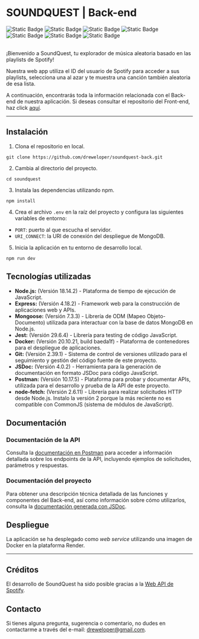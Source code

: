 # SOUNDQUEST | Back-end

<div>
    <img alt="Static Badge" src="https://img.shields.io/badge/Node.js-18.14.2-%23339933?style=flat-square&logo=nodedotjs">
    <img alt="Static Badge" src="https://img.shields.io/badge/Express-4.18.2-%23000000?style=flat-square&logo=express">
    <img alt="Static Badge" src="https://img.shields.io/badge/MongoDB%20Compass-1.39.3-%2347A248?style=flat-square&logo=mongodb">
    <img alt="Static Badge" src="https://img.shields.io/badge/Git-2.39.1-%23F05032?style=flat-square&logo=git">
    <img alt="Static Badge" src="https://img.shields.io/badge/Jest-29.6.4-%23C21325?style=flat-square&logo=jest">
    <img alt="Static Badge" src="https://img.shields.io/badge/Docker-20.10.21-%232496ED?style=flat-square&logo=docker">
    <img alt="Static Badge" src="https://img.shields.io/badge/Postman-10.17.5-%23FF6C37?style=flat-square&logo=postman">
</div>

<br>

¡Bienvenido a SoundQuest, tu explorador de música aleatoria basado en las playlists de Spotify!

Nuestra web app utiliza el ID del usuario de Spotify para acceder a sus playlists, selecciona una al azar y te muestra una canción también aleatoria de esa lista.

A continuación, encontrarás toda la información relacionada con el Back-end de nuestra aplicación. Si deseas consultar el repositorio del Front-end, haz click [aquí](https://github.com/dreweloper/soundquest-front).

---

## Instalación

1. Clona el repositorio en local.

```shell
git clone https://github.com/dreweloper/soundquest-back.git
```

2. Cambia al directorio del proyecto.

```shell
cd soundquest
```

3. Instala las dependencias utilizando npm.

```shell
npm install
```

4. Crea el archivo `.env` en la raíz del proyecto y configura las siguientes variables de entorno:

- `PORT`: puerto al que escucha el servidor.
- `URI_CONNECT`: la URI de conexión del despliegue de MongoDB.

5. Inicia la aplicación en tu entorno de desarrollo local.

```shell
npm run dev
```

## Tecnologías utilizadas

- **Node.js:** (Versión 18.14.2) - Plataforma de tiempo de ejecución de JavaScript.
- **Express:** (Versión 4.18.2) - Framework web para la construcción de aplicaciones web y APIs.
- **Mongoose:** (Versión 7.3.3) - Librería de ODM (Mapeo Objeto-Documento) utilizada para interactuar con la base de datos MongoDB en Node.js.
- **Jest:** (Versión 29.6.4) - Librería para testing de código JavaScript.
- **Docker:** (Versión 20.10.21, build baeda1f) - Plataforma de contenedores para el despliegue de aplicaciones.
- **Git:** (Versión 2.39.1) - Sistema de control de versiones utilizado para el seguimiento y gestión del código fuente de este proyecto.
- **JSDoc:** (Versión 4.0.2) - Herramienta para la generación de documentación en formato JSDoc para código JavaScript.
- **Postman:** (Versión 10.17.5) - Plataforma para probar y documentar APIs, utilizada para el desarrollo y prueba de la API de este proyecto.
- **node-fetch:** (Versión 2.6.11) - Librería para realizar solicitudes HTTP desde Node.js. Instalo la versión 2 porque la más reciente no es compatible con CommonJS (sistema de módulos de JavaScript).

## Documentación

### Documentación de la API

Consulta la [documentación en Postman](https://documenter.getpostman.com/view/26092515/2s9Y5crf4P) para acceder a información detallada sobre los endpoints de la API, incluyendo ejemplos de solicitudes, parámetros y respuestas.

### Documentación del proyecto

Para obtener una descripción técnica detallada de las funciones y componentes del Back-end, así como información sobre cómo utilizarlos, consulta la [documentación generada con JSDoc](https://dreweloper.github.io/soundquest-back/).

## Despliegue

La aplicación se ha desplegado como *web service* utilizando una imagen de Docker en la plataforma Render.

---

## Créditos
El desarrollo de SoundQuest ha sido posible gracias a la [Web API de Spotify](https://developer.spotify.com/).

## Contacto

Si tienes alguna pregunta, sugerencia o comentario, no dudes en contactarme a través del e-mail: [dreweloper@gmail.com](mailto:dreweloper@gmail.com).